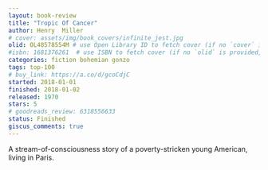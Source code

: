 ```yaml
---
layout: book-review
title: "Tropic Of Cancer"
author: Henry  Miller
# cover: assets/img/book_covers/infinite_jest.jpg
olid: OL48578554M # use Open Library ID to fetch cover (if no `cover` is provided)
#isbn: 1681376261  # use ISBN to fetch cover (if no `olid` is provided, dashes are optional)
categories: fiction bohemian gonzo
tags: top-100
# buy_link: https://a.co/d/gcoCdjC
started: 2018-01-01
finished: 2018-01-02
released: 1970
stars: 5
# goodreads_review: 6318556633
status: Finished
giscus_comments: true
---
```


A stream-of-consciousness story of a poverty-stricken young American, living in Paris.
